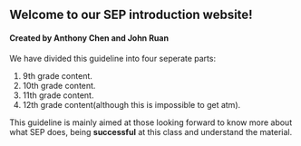 ## Welcome to our SEP introduction website!
#### Created by Anthony Chen and John Ruan

We have divided this guideline into four seperate parts:
1. 9th grade content. 
2. 10th grade content. 
3. 11th grade content. 
4. 12th grade content(although this is impossible to get atm).

This guideline is mainly aimed at those looking forward to know more about what SEP does, being **successful** at this class and understand 
the material.
